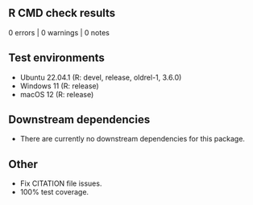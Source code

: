 ## R CMD check results

0 errors | 0 warnings | 0 notes

## Test environments

* Ubuntu 22.04.1 (R: devel, release, oldrel-1, 3.6.0)
* Windows 11 (R: release)
* macOS 12 (R: release)

## Downstream dependencies

* There are currently no downstream dependencies for this package.

## Other

* Fix CITATION file issues.
* 100% test coverage.
